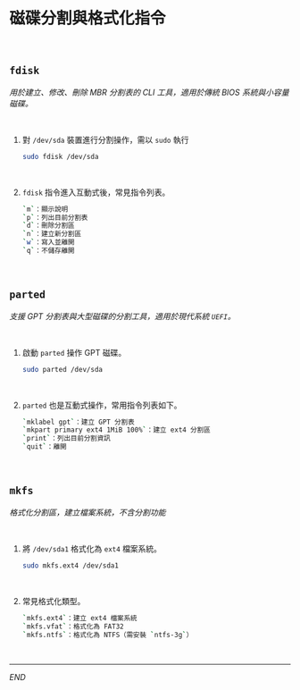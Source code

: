 # 磁碟分割與格式化指令

<br>

## `fdisk`

_用於建立、修改、刪除 MBR 分割表的 CLI 工具，適用於傳統 BIOS 系統與小容量磁碟。_

<br>

1. 對 `/dev/sda` 裝置進行分割操作，需以 `sudo` 執行

    ```bash
    sudo fdisk /dev/sda
    ```

<br>

2. `fdisk` 指令進入互動式後，常見指令列表。

    ```bash
    `m`：顯示說明
    `p`：列出目前分割表
    `d`：刪除分割區
    `n`：建立新分割區
    `w`：寫入並離開
    `q`：不儲存離開
    ```

<br>

## `parted`

_支援 GPT 分割表與大型磁碟的分割工具，適用於現代系統 `UEFI`。_

<br>

1. 啟動 `parted` 操作 GPT 磁碟。

    ```bash
    sudo parted /dev/sda
    ```

<br>

2. `parted` 也是互動式操作，常用指令列表如下。

    ```bash
    `mklabel gpt`：建立 GPT 分割表
    `mkpart primary ext4 1MiB 100%`：建立 ext4 分割區
    `print`：列出目前分割資訊
    `quit`：離開
    ```

<br>

## `mkfs`

_格式化分割區，建立檔案系統，不含分割功能_

<br>

1. 將 `/dev/sda1` 格式化為 `ext4` 檔案系統。

    ```bash
    sudo mkfs.ext4 /dev/sda1
    ```

<br>

2. 常見格式化類型。

    ```bash
    `mkfs.ext4`：建立 ext4 檔案系統
    `mkfs.vfat`：格式化為 FAT32
    `mkfs.ntfs`：格式化為 NTFS（需安裝 `ntfs-3g`）
    ```

<br>

___

_END_
